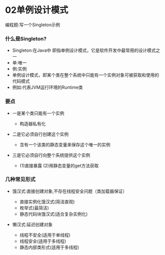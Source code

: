 02单例设计模式
========

编程题:写一个Singleton示例


### 什么是Singleton?
- Singleton:在Java中 即指单例设计模式，它是软件开发中最常用的设计模式之一
- 单:唯一
- 例:实例
- 单例设计模式，即某个类在整个系统中只能有一个实例对象可被获取和使用的代码模式
- 例如:代表JVM运行环境的Runtime类



### 要点
- 一是某个类只能有一个实例
  - 构造器私有化

- 二是它必须自行创建这个实例
  - 含有一个该类的静态变量来保存这个唯一的实例

- 三是它必须自行向整个系统提供这个实例
  - (1)直接暴露 (2)用静态变量的get方法获取

### 几种常见形式

- 饿汉式:直接创建对象,不存在线程安全问题（类加载器保证）
  - 直接实例化饿汉式(简洁直观)
  - 枚举式(最简洁)
  - 静态代码块饿汉式(适合复杂实例化)
  
- 懒汉式:延迟创建对象
  - 线程不安全(适用于单线程)
  - 线程安全(适用于多线程)
  - 静态内部类形式(适用于多线程)




